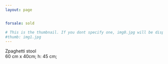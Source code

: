 ```yaml
---
layout: page


forsale: sold

# This is the thumbnail. If you dont specify one, img0.jpg will be displayed
#thumb: img1.jpg
---
```

<div>
Zpaghetti stool
</div>
<div class="dim"> 60 cm x 40cm; h: 45 cm;</div>
